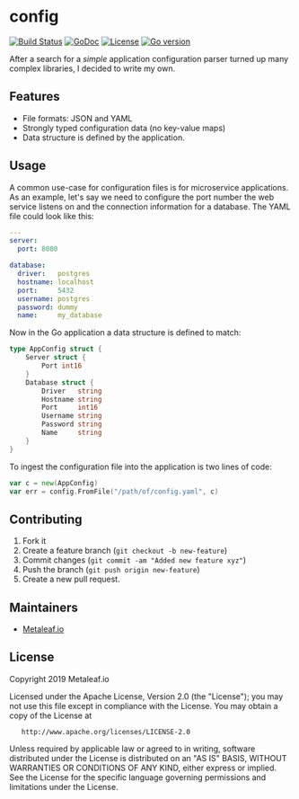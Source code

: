 # config

[![Build Status](https://travis-ci.org/metaleaf-io/config.svg)](https://travis-ci.org/metaleaf-io/config)
[![GoDoc](https://godoc.org/github.com/metaleaf-io/config/github?status.svg)](https://godoc.org/github.com/metaleaf-io/config)
[![License](https://img.shields.io/badge/license-Apache--2.0-blue.svg)](https://www.apache.org/licenses/LICENSE-2.0)
[![Go version](https://img.shields.io/badge/go-~%3E1.12.0-green.svg)](https://golang.org/doc/devel/release.html#go1.12)

After a search for a *simple* application configuration parser turned up
many complex libraries, I decided to write my own.

## Features

* File formats: JSON and YAML
* Strongly typed configuration data (no key-value maps)
* Data structure is defined by the application.

## Usage

A common use-case for configuration files is for microservice applications.
As an example, let's say we need to configure the port number the web service
listens on and the connection information for a database. The YAML file could
look like this:

```YAML
---
server:
  port: 8080

database:
  driver:   postgres
  hostname: localhost
  port:     5432
  username: postgres
  password: dummy
  name:     my_database
```

Now in the Go application a data structure is defined to match:

```go
type AppConfig struct {
    Server struct {
        Port int16
    }
    Database struct {
        Driver   string
        Hostname string
        Port     int16
        Username string
        Password string
        Name     string
    }
}
```

To ingest the configuration file into the application is two lines of code:

```go
var c = new(AppConfig)
var err = config.FromFile("/path/of/config.yaml", c)
```

## Contributing

 1.  Fork it
 2.  Create a feature branch (`git checkout -b new-feature`)
 3.  Commit changes (`git commit -am "Added new feature xyz"`)
 4.  Push the branch (`git push origin new-feature`)
 5.  Create a new pull request.

## Maintainers

* [Metaleaf.io](http://github.com/metaleaf-io/)

## License

   Copyright 2019 Metaleaf.io

   Licensed under the Apache License, Version 2.0 (the "License");
   you may not use this file except in compliance with the License.
   You may obtain a copy of the License at

       http://www.apache.org/licenses/LICENSE-2.0

   Unless required by applicable law or agreed to in writing, software
   distributed under the License is distributed on an "AS IS" BASIS,
   WITHOUT WARRANTIES OR CONDITIONS OF ANY KIND, either express or implied.
   See the License for the specific language governing permissions and
   limitations under the License.
